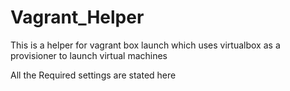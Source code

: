 # Vagrant_Helper


This is a helper for vagrant box launch which uses virtualbox as a provisioner to launch virtual machines


All the Required settings are stated here

